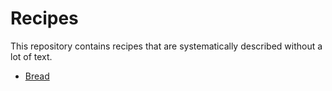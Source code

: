 # Recipes

This repository contains recipes that are systematically described without a lot of text.

- [Bread](bread.md)
